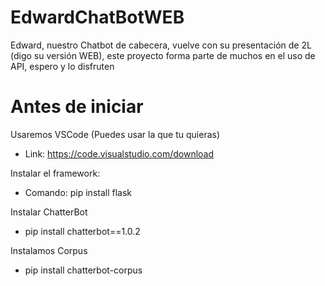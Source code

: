 # EdwardChatBotWEB
Edward, nuestro Chatbot de cabecera, vuelve con su presentación de 2L (digo su versión WEB), este proyecto forma parte de muchos en el uso de API, espero y lo disfruten

# Antes de iniciar
Usaremos VSCode (Puedes usar la que tu quieras)
- Link: https://code.visualstudio.com/download

Instalar el framework:
- Comando: pip install flask

Instalar ChatterBot
  - pip install chatterbot==1.0.2
  
Instalamos Corpus
  - pip install chatterbot-corpus
  
